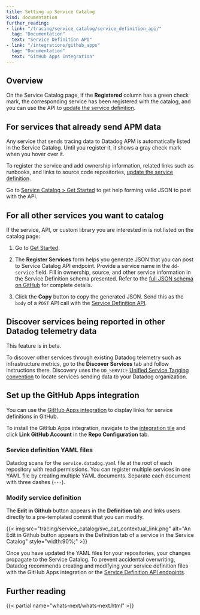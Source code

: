 ```yaml
---
title: Setting up Service Catalog
kind: documentation
further_reading:
- link: "/tracing/service_catalog/service_definition_api/"
  tag: "Documentation"
  text: "Service Definition API"
- link: "/integrations/github_apps"
  tag: "Documentation"
  text: "GitHub Apps Integration"
---
```


## Overview

On the Service Catalog page, if the **Registered** column has a green check mark, the corresponding service has been registered with the catalog, and you can use the API to [update the service definition][1]. 

## For services that already send APM data

Any service that sends tracing data to Datadog APM is automatically listed in the Service Catalog. Until you register it, it shows a gray check mark when you hover over it.

To register the service and add ownership information, related links such as runbooks, and links to source code repositories, [update the service definition][1].

Go to [Service Catalog > Get Started][2] to get help forming valid JSON to post with the API.

## For all other services you want to catalog

If the service, API, or custom library you are interested in is not listed on the catalog page:

1. Go to [Get Started][2].

2. The **Register Services** form helps you generate JSON that you can post to Service Catalog API endpoint. Provide a service name in the `dd-service` field. Fill in ownership, source, and other service information in the Service Definition schema presented. Refer to the [full JSON schema on GitHub][3] for complete details.

3. Click the **Copy** button to copy the generated JSON. Send this as the `body` of a `POST` API call with the [Service Definition API][1].


## Discover services being reported in other Datadog telemetry data

<div class="alert alert-warning">This feature is in beta.</div>

To discover other services through existing Datadog telemetry such as infrastructure metrics, go to the **Discover Services** tab and follow instructions there. Discovery uses the `DD_SERVICE` [Unified Service Tagging convention][4] to locate services sending data to your Datadog organization.

## Set up the GitHub Apps integration

You can use the [GitHub Apps integration][5] to display links for service definitions in GitHub.

To install the GitHub Apps integration, navigate to the [integration tile][6] and click **Link GitHub Account** in the **Repo Configuration** tab. 

### Service definition YAML files

Datadog scans for the `service.datadog.yaml` file at the root of each repository with read permissions. You can register multiple services in one YAML file by creating multiple YAML documents. Separate each document with three dashes (`---`).

### Modify service definition

The **Edit in Github** button appears in the **Definition** tab and links users directly to a pre-templated commit that you can modify.

{{< img src="tracing/service_catalog/svc_cat_contextual_link.png" alt="An Edit in Github button appears in the Definition tab of a service in the Service Catalog" style="width:90%;" >}}

Once you have updated the YAML files for your repositories, your changes propagate to the Service Catalog. To prevent accidental overwriting, Datadog recommends creating and modifying your service definition files with the GitHub Apps integration or the [Service Definition API endpoints][1].

## Further reading

{{< partial name="whats-next/whats-next.html" >}}

[1]: /tracing/service_catalog/service_definition_api/
[2]: https://app.datadoghq.com/services/setup
[3]: https://github.com/DataDog/schema/blob/main/service-catalog/v2/schema.json
[4]: /getting_started/tagging/unified_service_tagging
[5]: /integrations/github_apps/
[6]: https://app.datadoghq.com/integrations/github-apps
